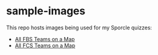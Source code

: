 # sample-images

This repo hosts images being used for my Sporcle quizzes:
- [All FBS Teams on a Map](https://www.sporcle.com/games/Meat1790/all-fbs-teams-on-a-map)
- [All FCS Teams on a Map](https://www.sporcle.com/games/Meat1790/all-fcs-teams-on-a-map)
